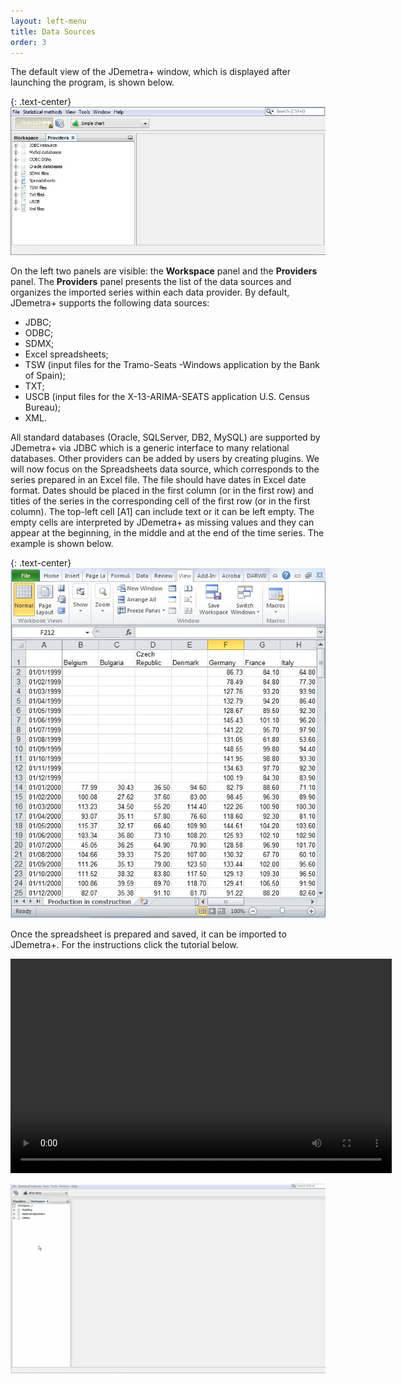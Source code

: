 ```yaml
---
layout: left-menu
title: Data Sources
order: 3
---
```


The default view of the JDemetra+ window, which is displayed after launching the program, is shown below. 

{: .text-center}
![Text](/assets/img/quick-start/Jd+mainwindow.jpg)

On the left two panels are visible: the **Workspace** panel and the **Providers** panel. The **Providers** panel presents the list of the data sources and organizes the imported series within each data provider. By default, JDemetra+ supports the following data sources:
* JDBC;
* ODBC;
* SDMX;
* Excel spreadsheets;
* TSW (input files for the Tramo-Seats -Windows application by the Bank of Spain);
* TXT;
* USCB (input files for the X-13-ARIMA-SEATS application U.S. Census Bureau);
* XML.

All standard databases (Oracle, SQLServer, DB2, MySQL) are supported by JDemetra+ via JDBC which is a generic interface to many relational databases. Other providers can be added by users by creating plugins.
We will now focus on the Spreadsheets data source, which corresponds to the series prepared in an Excel file. The file should have dates in Excel date format. Dates should be placed in the first column (or in the first row) and titles of the series in the corresponding cell of the first row (or in the first column). The top-left cell [A1] can include text or it can be left empty. The empty cells are interpreted by JDemetra+ as missing values and they can appear at the beginning, in the middle and at the end of the time series. The example is shown below.

{: .text-center}
![Text](/assets/img/quick-start/Spreadsheet.jpg)

Once the spreadsheet is prepared and saved, it can be imported to JDemetra+. For the instructions click the tutorial below.

<video src="/assets/video/Open_Spreadsheat.mov" width="610" height="343" frameborder="0" autoplay="false" controls="true"></video>


![Alt](/assets/img/quick-start/Import_spreadsheet.gif)
